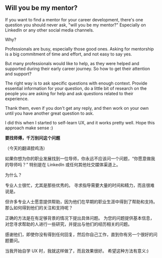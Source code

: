 ## Will you be my mentor?

If you want to find a mentor for your career development, there's one question you should never ask, "will you be my mentor?" Especially on LinkedIn or any other social media channels.

Why?

Professionals are busy, especially those good ones. Asking for mentorship is a big commitment of time and effort, and not easy to say yes.

But many professionals would like to help, as they were helped and supported during their early career journey. So how to get their attention and support?

The right way is to ask specific questions with enough context. Provide essential information for your question, do a little bit of research on the people you are asking for help and ask questions related to their experience.

Thank them, even if you don't get any reply, and then work on your own until you have another great question to ask.

I did this when I started to self-learn UX, and it works pretty well. Hope this approach make sense :)

**要找师傅，千万别问这个问题**

（今天的翻译腔鸡汤）

如果你想为你的职业发展找到一位导师，你永远不应该问一个问题，“你愿意做我的导师吗？” 特别是在 LinkedIn 或任何其他社交媒体渠道上。

为什么？

专业人士很忙，尤其是那些优秀的。 寻求指导需要大量的时间和精力，而且很难说是。

但许多专业人士愿意提供帮助，因为他们在早期的职业生涯中得到了帮助和支持。 那么如何得到他们的关注和支持呢？

正确的方法是在有足够背景的情况下提出具体问题。 为您的问题提供基本信息，对您寻求帮助的人进行一些研究，并提出与他们的经历相关的问题。

感谢他们，即使你没有得到任何回复，然后你自己工作，直到你有另一个很好的问题要问。

当我开始自学 UX 时，我就这样做了，而且效果很好。 希望这种方法有意义:)